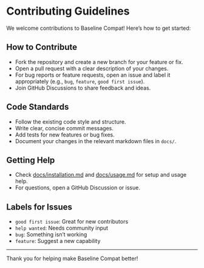 # Contributing Guidelines

We welcome contributions to Baseline Compat! Here’s how to get started:

## How to Contribute
- Fork the repository and create a new branch for your feature or fix.
- Open a pull request with a clear description of your changes.
- For bug reports or feature requests, open an issue and label it appropriately (e.g., `bug`, `feature`, `good first issue`).
- Join GitHub Discussions to share feedback and ideas.

## Code Standards
- Follow the existing code style and structure.
- Write clear, concise commit messages.
- Add tests for new features or bug fixes.
- Document your changes in the relevant markdown files in `docs/`.

## Getting Help
- Check [docs/installation.md](./installation.md) and [docs/usage.md](./usage.md) for setup and usage help.
- For questions, open a GitHub Discussion or issue.

## Labels for Issues
- `good first issue`: Great for new contributors
- `help wanted`: Needs community input
- `bug`: Something isn’t working
- `feature`: Suggest a new capability

---
Thank you for helping make Baseline Compat better!
